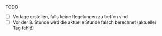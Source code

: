 TODO

- [ ] Vorlage erstellen, falls keine Regelungen zu treffen sind
- [ ] Vor der 8. Stunde wird die aktuelle Stunde falsch berechnet (aktueller Tag fehlt!)

